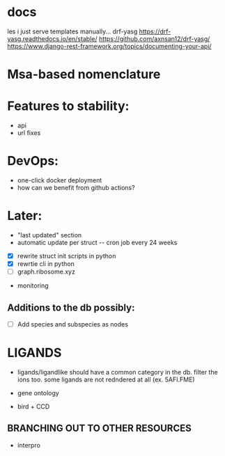 
# docs

les i
just serve templates manually...
drf-yasg https://drf-yasg.readthedocs.io/en/stable/
https://github.com/axnsan12/drf-yasg/
https://www.django-rest-framework.org/topics/documenting-your-api/


# Msa-based nomenclature


# Features to stability:

- api
- url fixes

# DevOps:

- one-click docker deployment 
- how can we benefit from github actions?

# Later:

- "last updated" section
- automatic update per struct -- cron job every 24 weeks

- [x] rewrite struct init scripts in python
- [x] rewrtie cli in python
- [ ] graph.ribosome.xyz
- monitoring



## Additions to the db possibly:

- [ ] Add species and subspecies as nodes


# LIGANDS

- ligands/ligandlike should have a common category in the db. filter the ions too. some ligands are not redndered at all (ex. 5AFI.FME)



- gene ontology 
- bird + CCD


## BRANCHING OUT TO OTHER RESOURCES
- interpro



